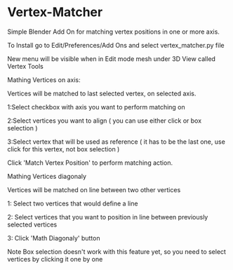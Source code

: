 # Vertex-Matcher
Simple Blender Add On for matching vertex positions in one or more axis.

To Install go to Edit/Preferences/Add Ons and select vertex_matcher.py file

New menu will be visible when in Edit mode mesh under 3D View called Vertex Tools


Mathing Vertices on axis:

Vertices will be matched to last selected vertex, on selected axis.

1:Select checkbox with axis you want to perform matching on

2:Select vertices you want to align ( you can use either click or box selection )

3:Select vertex that will be used as reference ( it has to be the last one, use click for this vertex, not box selection )

Click 'Match Vertex Position' to perform matching action.



Mathing Vertices diagonaly



Vertices will be matched on line between two other vertices

1: Select two vertices that would define a line

2: Select vertices that you want to position in line between previously selected vertices

3: Click 'Math Diagonaly' button

Note Box selection doesn't work with this feature yet, so you need to select vertices by clicking it one by one



